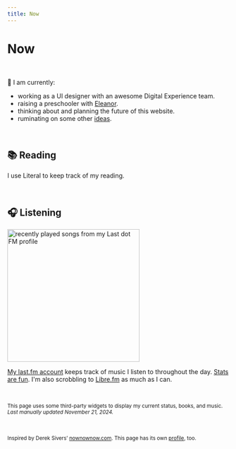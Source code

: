 ```yaml
---
title: Now
---
```


# Now

<div class="container-small">
<script src="https://status.lol/nsmsn.js?time&link&fluent&pretty"></script>
</div>

&nbsp;

🍂 I am currently:

- working as a UI designer with an awesome Digital Experience team.
- raising a preschooler with [Eleanor](https://eleanoraldrich.com).
- thinking about and planning the future of this website.
- ruminating on some other [ideas](/ideas.html).

&nbsp;

## 📚 Reading

<div id="literal-widget" handle="nsmsn" status="IS_READING" layout="list"></div>
<script src="https://literal.club/js/widget.js"></script>

I use Literal to keep track of my reading.

&nbsp;

## 🎧 Listening

<a href="https://www.last.fm/user/nsmsn"><img src="https://lastfm-recently-played.vercel.app/api?user=nsmsn&count=10&width=300" height="auto" width="300px" loading="lazy" alt="recently played songs from my Last dot FM profile"/></a>

[My last.fm account](https://www.last.fm/user/nsmsn) keeps track of music I listen to throughout the day. [Stats are fun](https://lastfmstats.com/user/nsmsn/dataset). I'm also scrobbling to [Libre.fm](https://libre.fm/user/nsmsn) as much as I can.

&nbsp;

<small>
This page uses some third-party widgets to display my current status, books, and music.<br />
<em>Last manually updated November 21, 2024.</em>
</small>

&nbsp;

<small>
Inspired by Derek Sivers’ <a href="https://nownownow.com/about">nownownow.com</a>. This page has its own <a href="https://nownownow.com/p/Mu02">profile</a>, too.
</small>
